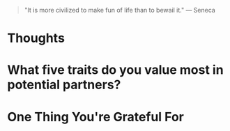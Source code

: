 
> \"It is more civilized to make fun of life than to bewail it.\" — Seneca

# Thoughts

# What five traits do you value most in potential partners?

# One Thing You're Grateful For


